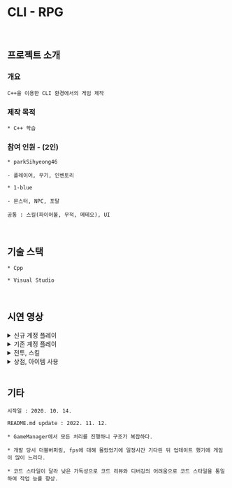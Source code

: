 # CLI - RPG
<br>

## 프로젝트 소개

### 개요
```
C++을 이용한 CLI 환경에서의 게임 제작
```

### 제작 목적
```
* C++ 학습
```

### 참여 인원 - (2인)
```
* parkSihyeong46

- 플레이어, 무기, 인벤토리
```
```
* 1-blue

- 몬스터, NPC, 포탈
```
```
공통 : 스킬(파이어볼, 무적, 메테오), UI
```
<br>

## 기술 스택
```
* Cpp

* Visual Studio
```

<br>

## 시연 영상
<details>
  <summary>신규 계정 플레이</summary>
  <img width="976" src="https://user-images.githubusercontent.com/71202869/201464553-6ee3562f-9480-4f1c-bea9-ca06598f4f01.gif"/>
</details>
<details>
  <summary>기존 계정 플레이</summary>
  <img width="976" src="https://user-images.githubusercontent.com/71202869/201464754-f33684ff-4c81-4304-a857-972414be1658.gif"/>
</details>
<details>
  <summary>전투, 스킬</summary>
  <img width="976" src="https://user-images.githubusercontent.com/71202869/201464962-a4b38b0c-1480-4b79-8000-1cbf9a22aa79.gif"/>
</details>
<details>
  <summary>상점, 아이템 사용</summary>
  <img width="976" src="https://user-images.githubusercontent.com/71202869/201465152-2e911fa2-2ddb-4353-a46a-4fbdd575ce24.gif"/>
</details>
<br>

## 기타
```
시작일 : 2020. 10. 14.

README.md update : 2022. 11. 12.
```
```
* GameManager에서 모든 처리를 진행하니 구조가 복잡하다. 

* 개발 당시 더블버퍼링, fps에 대해 몰랐었기에 일정시간 기다린 뒤 업데이트 했기에 게임이 많이 느리다.

* 코드 스타일이 달라 낮은 가독성으로 코드 리뷰와 디버깅의 어려움으로 코드 스타일을 통일하여 작업 능률 향상.
```
